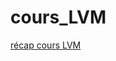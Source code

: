 # cours_LVM
[récap cours LVM](https://github.com/Simplon-AlainCaupin/cours_LVM/blob/74aa7f7d4e6348448f548c1ba0ba6e0c628082ff/recap_LVM.md)
